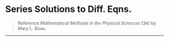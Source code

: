 # Series Solutions to Diff. Eqns.

> Reference *Mathematical Methods in the Physical Sciences* (3e) by Mary L. Boas. 

---

